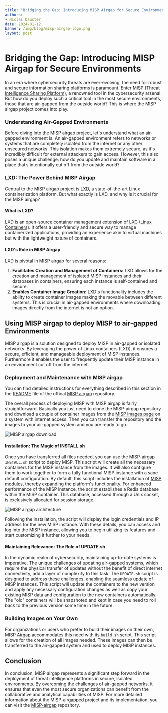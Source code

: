 ```yaml
---
title: "Bridging the Gap: Introducing MISP Airgap for Secure Environments"
authors:
- Niclas Dauster
date: 2024-01-12
banner: /img/blog/misp-airgap-logo.png
layout: post
---
```


# **Bridging the Gap: Introducing MISP Airgap for Secure Environments**

In an era where cybersecurity threats are ever-evolving, the need for robust and secure information sharing platforms is paramount. Enter [MISP (Threat Intelligence Sharing Platform)](https://github.com/MISP/MISP), a renowned tool in the cybersecurity arsenal. But how do you deploy such a critical tool in the most secure environments, those that are air-gapped from the outside world? This is where the MISP airgap project comes into play.

### **Understanding Air-Gapped Environments**

Before diving into the MISP airgap project, let's understand what an air-gapped environment is. An air-gapped environment refers to networks or systems that are completely isolated from the internet or any other unsecured networks. This isolation makes them extremely secure, as it's incredibly difficult for external attackers to gain access. However, this also poses a unique challenge: how do you update and maintain software in a place that’s intentionally cut off from the outside world?

### **LXD: The Power Behind MISP Airgap**

Central to the MISP airgap project is [LXD](https://canonical.com/lxd), a state-of-the-art Linux containerization platform. But what exactly is LXD, and why is it crucial for the MISP airgap?
#### **What is LXD?**

LXD is an open-source container management extension of [LXC (Linux Containers)](https://linuxcontainers.org/). It offers a user-friendly and secure way to manage containerized applications, providing an experience akin to virtual machines but with the lightweight nature of containers.
#### **LXD's Role in MISP Airgap**

LXD is pivotal in MISP airgap for several reasons:
1. **Facilitates Creation and Management of Containers:** LXD allows for the creation and management of isolated MISP instances and their databases in containers, ensuring each instance is self-contained and secure.
2. **Enables Container Image Creation:** LXD's functionality includes the ability to create container images making the movable between different systems. This is crucial in air-gapped environments where downloading images directly from the internet is not an option.

## Using MISP airgap to deploy MISP to air-gapped Environments

MISP airgap is a solution designed to deploy MISP in air-gapped or isolated networks. By leveraging the power of Linux containers (LXD), it ensures a secure, efficient, and manageable deployment of MISP instances. Furthermore it enables the user to frequently update their MISP instance in an environment cut off from the internet.

### **Deployment and Maintenance with MISP airgap**

You can find detailed instructions for everything described in this section in the [README](https://github.com/MISP/misp-airgap/blob/main/README.md) file of the offical [MISP airgap](https://github.com/MISP/misp-airgap) repository. 

The overall process of deploying MISP with MISP airgap is fairly straightforward. Basically you just need to clone the MISP-airgap repository and download a couple of container images from the [MISP images page](https://images.misp-project.org/) on a system with internet access. Then you can transfer the repository and the images to your air-gapped system and you are ready to go.

![MISP airgap download](/img/blog/misp_airgap_download.png)

#### **Installation: The Magic of INSTALL.sh**
Once you have transferred all files needed, you can use the MISP-airgap `INSTALL.sh` script to deploy MISP. This script will create all the necessary containers for the MISP instance from the images. It will also configure them to work together to form a fully functional MISP instance with a sane default configuration. By default, this script includes the installation of [MISP modules](https://github.com/MISP/misp-modules), thereby expanding the platform's functionality. For enhanced performance of the MISP instance, the script establishes a Redis database within the MISP container. This database, accessed through a Unix socket, is exclusively allocated for session storage.

![MISP airgap architecture](/img/blog/misp-airgap-architecture.png)

Following the installation, the script will display the login credentials and IP address for the new MISP instance. With these details, you can access and log into the MISP instance, allowing you to begin utilizing its features and start customizing it further to your needs.

#### **Maintaining Relevance: The Role of UPDATE.sh**
In the dynamic realm of cybersecurity, maintaining up-to-date systems is imperative. The unique challenges of updating air-gapped systems, which require the physical transfer of updates without the benefit of direct internet connectivity, add a layer of complexity to this task. The `UPDATE.sh` script is designed to address these challenges, enabling the seamless update of MISP instances. This script will update the containers to the new version and apply any necessary configuration changes as well as copy your existing MISP data and configuration to the new containers automatically. The "old" containers will be snapshoted and kept in case you need to roll back to the previous version some time in the future.

### **Building Images on Your Own**
For organizations or users who prefer to build their images on their own, MISP Airgap accommodates this need with its `build.sh` script. This script allows for the creation of all images needed. These images can then be transferred to the air-gapped system and used to deploy MISP instances.  

## Conclusion
In conclusion, MISP airgap represents a significant step forward in the deployment of threat intelligence platforms in secure, isolated environments. By overcoming the challenges of air-gapped networks, it ensures that even the most secure organizations can benefit from the collaborative and analytical capabilities of MISP. For more detailed information about the MISP-airgapped project and its implementation, you can visit the [MISP-airgap](https://github.com/MISP/misp-airgap) repository.
